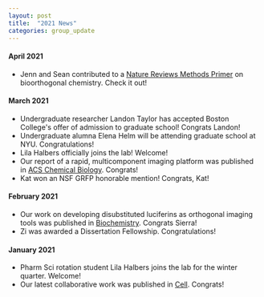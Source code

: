```yaml
---
layout: post
title:  "2021 News"
categories: group_update
---
```


#### April 2021
- Jenn and Sean contributed to a [Nature Reviews Methods Primer](https://www.nature.com/articles/s43586-021-00028-z) on bioorthogonal chemistry. Check it out! 

#### March 2021
- Undergraduate researcher Landon Taylor has accepted Boston College's offer of admission to graduate school! Congrats Landon!
- Undergraduate alumna Elena Helm will be attending graduate school at NYU. Congratulations!
- Lila Halbers officially joins the lab! Welcome!
- Our report of a rapid, multicomponent imaging platform was published in [ACS Chemical Biology](https://pubs.acs.org/doi/full/10.1021/acschembio.0c00959). Congrats!
- Kat won an NSF GRFP honorable mention! Congrats, Kat!  

#### February 2021
- Our work on developing disubstituted luciferins as orthogonal imaging tools was published in [Biochemistry](https://pubs.acs.org/doi/10.1021/acs.biochem.0c00894#.YDQYQ8G3IAQ.twitter). Congrats Sierra!
- Zi was awarded a Dissertation Fellowship. Congratulations!

#### January 2021
- Pharm Sci rotation student Lila Halbers joins the lab for the winter quarter. Welcome!
- Our latest collaborative work was published in [Cell](https://www.cell.com/cell/pdf/S0092-8674(20)31612-3.pdf). Congrats!

